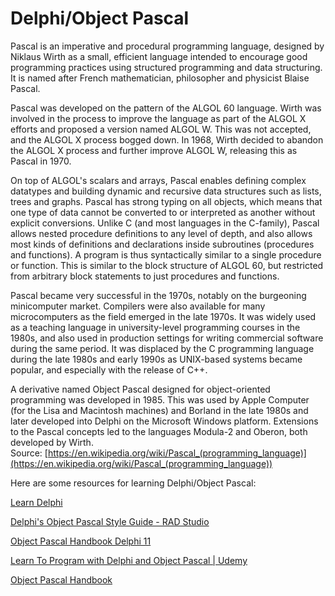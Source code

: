 
Delphi/Object Pascal
====================


Pascal is an imperative and procedural programming language, designed by Niklaus Wirth as a small, efficient language intended to encourage good programming practices using structured programming and data structuring. It is named after French mathematician, philosopher and physicist Blaise Pascal.

Pascal was developed on the pattern of the ALGOL 60 language. Wirth was involved in the process to improve the language as part of the ALGOL X efforts and proposed a version named ALGOL W. This was not accepted, and the ALGOL X process bogged down. In 1968, Wirth decided to abandon the ALGOL X process and further improve ALGOL W, releasing this as Pascal in 1970.

On top of ALGOL's scalars and arrays, Pascal enables defining complex datatypes and building dynamic and recursive data structures such as lists, trees and graphs. Pascal has strong typing on all objects, which means that one type of data cannot be converted to or interpreted as another without explicit conversions. Unlike C (and most languages in the C-family), Pascal allows nested procedure definitions to any level of depth, and also allows most kinds of definitions and declarations inside subroutines (procedures and functions). A program is thus syntactically similar to a single procedure or function. This is similar to the block structure of ALGOL 60, but restricted from arbitrary block statements to just procedures and functions.

Pascal became very successful in the 1970s, notably on the burgeoning minicomputer market. Compilers were also available for many microcomputers as the field emerged in the late 1970s. It was widely used as a teaching language in university-level programming courses in the 1980s, and also used in production settings for writing commercial software during the same period. It was displaced by the C programming language during the late 1980s and early 1990s as UNIX-based systems became popular, and especially with the release of C++.

A derivative named Object Pascal designed for object-oriented programming was developed in 1985. This was used by Apple Computer (for the Lisa and Macintosh machines) and Borland in the late 1980s and later developed into Delphi on the Microsoft Windows platform. Extensions to the Pascal concepts led to the languages Modula-2 and Oberon, both developed by Wirth.  
Source: [https://en.wikipedia.org/wiki/Pascal_(programming_language)](https://en.wikipedia.org/wiki/Pascal_(programming_language))

Here are some resources for learning Delphi/Object Pascal:

[Learn Delphi](https://learndelphi.org/)

[Delphi's Object Pascal Style Guide - RAD Studio](https://docwiki.embarcadero.com/RADStudio/Sydney/en/Delphi’s_Object_Pascal_Style_Guide)

[Object Pascal Handbook Delphi 11](https://lp.embarcadero.com/ObjectPascalHandbookD11)

[Learn To Program with Delphi and Object Pascal | Udemy](https://www.udemy.com/course/learn-to-program-with-pascal/)

[Object Pascal Handbook](https://lp.embarcadero.com/Object-Pascal-Handbook-2021)